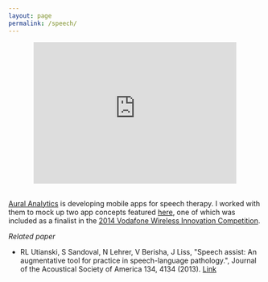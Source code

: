 ```yaml
---
layout: page
permalink: /speech/
---
```


<div style="text-align:center" markdown="1">
<iframe src="https://player.vimeo.com/video/219400487" width="80%" height="281" frameborder="0"></iframe>
</div>


<br>

[Aural Analytics](https://auralanalytics.com/) is developing mobile apps for speech therapy. I worked with them to mock up two app concepts featured [here](https://auralanalytics.com/#vita), one of which was included as a finalist in the [2014 Vodafone Wireless Innovation Competition](https://vodafone-us.com/wireless-innovation-project/past-competitions/2014/2014-finalists/).  

*Related paper*

- RL Utianski, S Sandoval, N Lehrer, V Berisha, J Liss, "Speech assist: An augmentative tool for practice in speech-language pathology.", Journal of the Acoustical Society of America 134, 4134 (2013). [Link](https://scitation.aip.org/content/asa/journal/jasa/134/5/10.1121/1.4831186)

